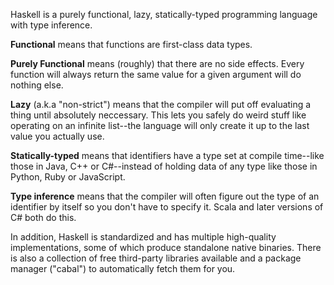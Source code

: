 Haskell is a purely functional, lazy, statically-typed programming language with type inference.

**Functional** means that functions are first-class data types.

**Purely Functional** means (roughly) that there are no side effects.
Every function will always return the same value for a given argument will do nothing else.

**Lazy** (a.k.a "non-strict") means that the compiler will put off evaluating a thing until absolutely neccessary.
This lets you safely do weird stuff like operating on an infinite list--the language will only create it up to the last value you actually use.

**Statically-typed** means that identifiers have a type set at compile time--like those in Java, C++ or C#--instead of holding data of any type like those in Python, Ruby or JavaScript.

**Type inference** means that the compiler will often figure out the type of an identifier by itself so you don't have to specify it.
Scala and later versions of C# both do this.

In addition, Haskell is standardized and has multiple high-quality implementations, some of which produce standalone native binaries.
There is also a collection of free third-party libraries available and a package manager ("cabal") to automatically fetch them for you.
